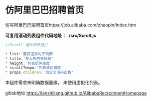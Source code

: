 # 仿阿里巴巴招聘首页

仿写阿里巴巴招聘首页https://job.alibaba.com/zhaopin/index.htm

**可复用滚动列表组件代码地址：  ./src/Scroll.js**  

~~~js
//Scroll 组件传参指引

* list:'需要渲染的子列表'
* title:'左上角列表标题'
* height:'列表组件高度'
* scrollTempo:'列表滚动速度'
* props.children:'自定义渲染函数'
~~~



本组件需求未明确数据量级， 未使用虚拟化列表。

gitlab地址 https://lanshiliang.github.io/AlibabaRecruitmentHomepage

